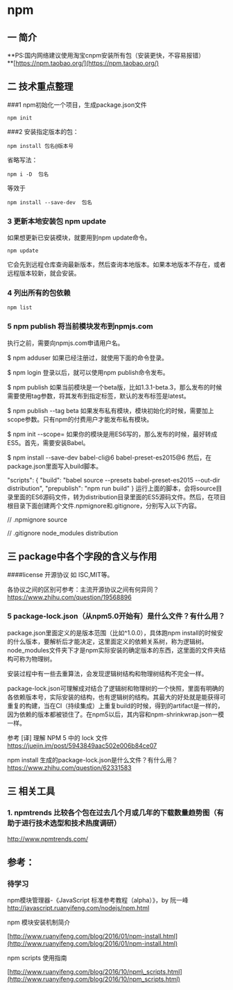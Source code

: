 # npm

## 一 简介

**PS:国内网络建议使用淘宝cnpm安装所有包（安装更快，不容易报错）    
**[https://npm.taobao.org/](https://npm.taobao.org/)

## 二 技术重点整理

###1 npm初始化一个项目，生成package.json文件



```
npm init
```



###2 安装指定版本的包：



```
npm install 包名@版本号
```





省略写法：

`npm i -D  包名`  

等效于



```
npm install --save-dev  包名

```


### 3 更新本地安装包 npm update

如果想更新已安装模块，就要用到npm update命令。



```
npm update
```



它会先到远程仓库查询最新版本，然后查询本地版本。如果本地版本不存在，或者远程版本较新，就会安装。

### 4 列出所有的包依赖


```
npm list
```

### 5 npm publish  将当前模块发布到npmjs.com
执行之前，需要向npmjs.com申请用户名。

$ npm adduser
如果已经注册过，就使用下面的命令登录。

$ npm login
登录以后，就可以使用npm publish命令发布。

$ npm publish
如果当前模块是一个beta版，比如1.3.1-beta.3，那么发布的时候需要使用tag参数，将其发布到指定标签，默认的发布标签是latest。

$ npm publish --tag beta
如果发布私有模块，模块初始化的时候，需要加上scope参数。只有npm的付费用户才能发布私有模块。

$ npm init --scope=<yourscope>
如果你的模块是用ES6写的，那么发布的时候，最好转成ES5。首先，需要安装Babel。

$ npm install --save-dev babel-cli@6 babel-preset-es2015@6
然后，在package.json里面写入build脚本。

"scripts": {
  "build": "babel source --presets babel-preset-es2015 --out-dir distribution",
  "prepublish": "npm run build"
}
运行上面的脚本，会将source目录里面的ES6源码文件，转为distribution目录里面的ES5源码文件。然后，在项目根目录下面创建两个文件.npmignore和.gitignore，分别写入以下内容。

// .npmignore
source

// .gitignore
node_modules
distribution



## 三 package中各个字段的含义与作用


####license 开源协议
如 ISC,MIT等。

各协议之间的区别可参考：主流开源协议之间有何异同？
https://www.zhihu.com/question/19568896

### 5 package-lock.json（从npm5.0开始有）是什么文件？有什么用？
package.json里面定义的是版本范围（比如^1.0.0），具体跑npm install的时候安的什么版本，要解析后才能决定，这里面定义的依赖关系树，称为逻辑树。node_modules文件夹下才是npm实际安装的确定版本的东西，这里面的文件夹结构可称为物理树。

安装过程中有一些去重算法，会发现逻辑树结构和物理树结构不完全一样。

package-lock.json可理解成对结合了逻辑树和物理树的一个快照，里面有明确的各依赖版本号，实际安装的结构，也有逻辑树的结构。其最大的好处就是能获得可重复的构建，当在CI（持续集成）上重复build的时候，得到的artifact是一样的，因为依赖的版本都被锁住了。在npm5以后，其内容和npm-shrinkwrap.json一模一样。


参考
[译] 理解 NPM 5 中的 lock 文件
https://juejin.im/post/5943849aac502e006b84ce07

npm install 生成的package-lock.json是什么文件？有什么用？
https://www.zhihu.com/question/62331583


## 三 相关工具
### 1. npmtrends 比较各个包在过去几个月或几年的下载数量趋势图（有助于进行技术选型和技术热度调研）
http://www.npmtrends.com/

## 参考：

### 待学习
npm模块管理器-《JavaScript 标准参考教程（alpha）》，by 阮一峰
http://javascript.ruanyifeng.com/nodejs/npm.html

npm 模块安装机制简介

[http://www.ruanyifeng.com/blog/2016/01/npm-install.html](http://www.ruanyifeng.com/blog/2016/01/npm-install.html)

npm scripts 使用指南

[http://www.ruanyifeng.com/blog/2016/10/npm\_scripts.html](http://www.ruanyifeng.com/blog/2016/10/npm_scripts.html)

